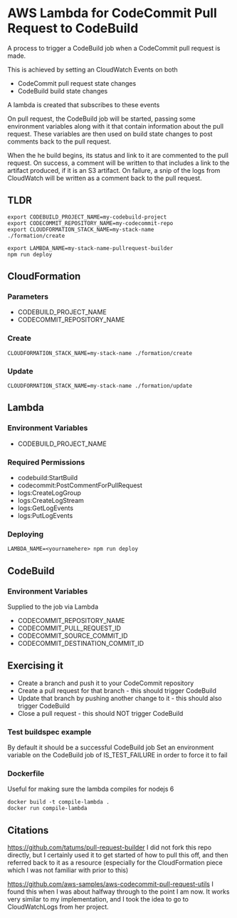# AWS Lambda for CodeCommit Pull Request to CodeBuild

A process to trigger a CodeBuild job when a CodeCommit pull request is made.

This is achieved by setting an CloudWatch Events on both
 - CodeCommit pull request state changes
 - CodeBuild build state changes

A lambda is created that subscribes to these events

On pull request, the CodeBuild job will be started, passing some environment variables
along with it that contain information about the pull request. These variables
are then used on build state changes to post comments back to the pull request.

When the he build begins, its status and link to it are commented to the pull request.
On success, a comment will be written to that includes a link to the artifact produced, if it is an S3 artifact.
On failure, a snip of the logs from CloudWatch will be written as a comment back to the pull request.

## TLDR
```
export CODEBUILD_PROJECT_NAME=my-codebuild-project
export CODECOMMIT_REPOSITORY_NAME=my-codecommit-repo
export CLOUDFORMATION_STACK_NAME=my-stack-name
./formation/create

export LAMBDA_NAME=my-stack-name-pullrequest-builder
npm run deploy
```

## CloudFormation
### Parameters
 * CODEBUILD_PROJECT_NAME
 * CODECOMMIT_REPOSITORY_NAME

### Create
```
CLOUDFORMATION_STACK_NAME=my-stack-name ./formation/create
```

### Update
```
CLOUDFORMATION_STACK_NAME=my-stack-name ./formation/update
```

## Lambda
### Environment Variables
 * CODEBUILD_PROJECT_NAME

### Required Permissions
 * codebuild:StartBuild
 * codecommit:PostCommentForPullRequest
 * logs:CreateLogGroup
 * logs:CreateLogStream
 * logs:GetLogEvents
 * logs:PutLogEvents

### Deploying
```
LAMBDA_NAME=<yournamehere> npm run deploy
```

## CodeBuild
### Environment Variables
Supplied to the job via Lambda

 * CODECOMMIT_REPOSITORY_NAME
 * CODECOMMIT_PULL_REQUEST_ID
 * CODECOMMIT_SOURCE_COMMIT_ID
 * CODECOMMIT_DESTINATION_COMMIT_ID

## Exercising it
 * Create a branch and push it to your CodeCommit repository
 * Create a pull request for that branch - this should trigger CodeBuild
 * Update that branch by pushing another change to it - this should also trigger CodeBuild
 * Close a pull request - this should NOT trigger CodeBuild

### Test buildspec example
By default it should be a successful CodeBuild job
Set an environment variable on the CodeBuild job of IS_TEST_FAILURE in order to force it to fail

### Dockerfile
Useful for making sure the lambda compiles for nodejs 6
```
docker build -t compile-lambda .
docker run compile-lambda
```

## Citations
https://github.com/tatums/pull-request-builder
I did not fork this repo directly, but I certainly used it to get started of how to pull this off, and then referred back to it as a resource (especially for the CloudFormation piece which I was not familiar with prior to this)

https://github.com/aws-samples/aws-codecommit-pull-request-utils
I found this when I was about halfway through to the point I am now. It works very similar to
my implementation, and I took the idea to go to CloudWatchLogs from her project.
